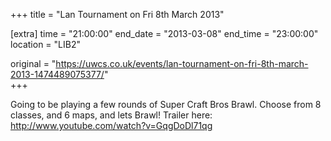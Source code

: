 +++
title = "Lan Tournament on Fri 8th March 2013"

[extra]
time = "21:00:00"
end_date = "2013-03-08"
end_time = "23:00:00"
location = "LIB2"

original = "https://uwcs.co.uk/events/lan-tournament-on-fri-8th-march-2013-1474489075377/"    
+++

Going to be playing a few rounds of Super Craft Bros Brawl. Choose from 8 classes, and 6 maps, and lets Brawl\! Trailer here: http://www.youtube.com/watch?v=GqgDoDl71qg

